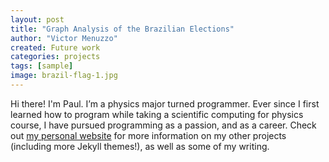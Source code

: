 ```yaml
---
layout: post
title: "Graph Analysis of the Brazilian Elections"
author: "Victor Menuzzo"
created: Future work
categories: projects
tags: [sample]
image: brazil-flag-1.jpg
---
```


Hi there! I'm Paul. I’m a physics major turned programmer. Ever since I first learned how to program while taking a scientific computing for physics course, I have pursued programming as a passion, and as a career. Check out [my personal website](https://www.lenpaul.com/) for more information on my other projects (including more Jekyll themes!), as well as some of my writing.
